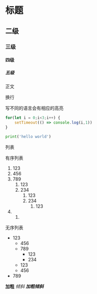 # 标题
## 二级
### 三级
#### 四级
##### 五级

正文

换行

写不同的语言会有相应的高亮

```javascript
for(let i = 0;i<3;i++) {
    setTimeout(() => console.log(i,1))
}
```


```python
print('hello world')
```

列表

有序列表
1. 123
2. 456
3. 789
   1. 123
   2. 234
      1. 123
      2. 234
         1. 123
4. 1.


无序列表
- 123
  - 456
  - 789
    - 123
    - 234
  - 123
  - 456
- 789

**加粗**
*倾斜*
***加粗倾斜***
